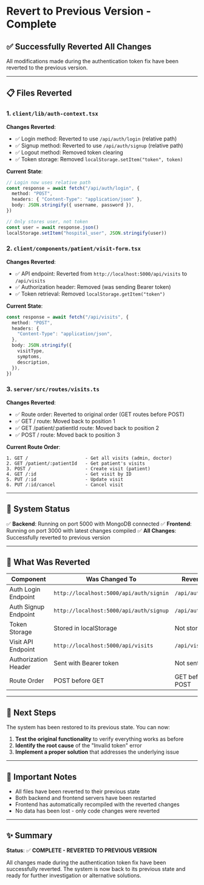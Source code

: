 # Revert to Previous Version - Complete

## ✅ Successfully Reverted All Changes

All modifications made during the authentication token fix have been reverted to the previous version.

---

## 📋 Files Reverted

### 1. `client/lib/auth-context.tsx`
**Changes Reverted**:
- ✅ Login method: Reverted to use `/api/auth/login` (relative path)
- ✅ Signup method: Reverted to use `/api/auth/signup` (relative path)
- ✅ Logout method: Removed token clearing
- ✅ Token storage: Removed `localStorage.setItem("token", token)`

**Current State**:
```typescript
// Login now uses relative path
const response = await fetch("/api/auth/login", {
  method: "POST",
  headers: { "Content-Type": "application/json" },
  body: JSON.stringify({ username, password }),
})

// Only stores user, not token
const user = await response.json()
localStorage.setItem("hospital_user", JSON.stringify(user))
```

### 2. `client/components/patient/visit-form.tsx`
**Changes Reverted**:
- ✅ API endpoint: Reverted from `http://localhost:5000/api/visits` to `/api/visits`
- ✅ Authorization header: Removed (was sending Bearer token)
- ✅ Token retrieval: Removed `localStorage.getItem("token")`

**Current State**:
```typescript
const response = await fetch("/api/visits", {
  method: "POST",
  headers: {
    "Content-Type": "application/json",
  },
  body: JSON.stringify({
    visitType,
    symptoms,
    description,
  }),
})
```

### 3. `server/src/routes/visits.ts`
**Changes Reverted**:
- ✅ Route order: Reverted to original order (GET routes before POST)
- ✅ GET / route: Moved back to position 1
- ✅ GET /patient/:patientId route: Moved back to position 2
- ✅ POST / route: Moved back to position 3

**Current Route Order**:
```
1. GET /                     - Get all visits (admin, doctor)
2. GET /patient/:patientId   - Get patient's visits
3. POST /                    - Create visit (patient)
4. GET /:id                  - Get visit by ID
5. PUT /:id                  - Update visit
6. PUT /:id/cancel           - Cancel visit
```

---

## 🚀 System Status

✅ **Backend**: Running on port 5000 with MongoDB connected
✅ **Frontend**: Running on port 3000 with latest changes compiled
✅ **All Changes**: Successfully reverted to previous version

---

## 📝 What Was Reverted

| Component | Was Changed To | Reverted To |
|-----------|---|---|
| Auth Login Endpoint | `http://localhost:5000/api/auth/signin` | `/api/auth/login` |
| Auth Signup Endpoint | `http://localhost:5000/api/auth/signup` | `/api/auth/signup` |
| Token Storage | Stored in localStorage | Not stored |
| Visit API Endpoint | `http://localhost:5000/api/visits` | `/api/visits` |
| Authorization Header | Sent with Bearer token | Not sent |
| Route Order | POST before GET | GET before POST |

---

## 🔄 Next Steps

The system has been restored to its previous state. You can now:

1. **Test the original functionality** to verify everything works as before
2. **Identify the root cause** of the "Invalid token" error
3. **Implement a proper solution** that addresses the underlying issue

---

## 📌 Important Notes

- All files have been reverted to their previous state
- Both backend and frontend servers have been restarted
- Frontend has automatically recompiled with the reverted changes
- No data has been lost - only code changes were reverted

---

## ✨ Summary

**Status**: ✅ **COMPLETE - REVERTED TO PREVIOUS VERSION**

All changes made during the authentication token fix have been successfully reverted. The system is now back to its previous state and ready for further investigation or alternative solutions.

